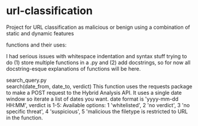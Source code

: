 # url-classification
Project for URL classification as malicious or benign using a combination of static and dynamic features

functions and their uses:

I had serious  issues with whitespace indentation and syntax stuff trying to do
(1) store multiple functions in a .py and (2) add docstrings, so for now all docstring-esque explanations
of functions will be here.

search_query.py  
search(date_from, date_to, verdict)
This function uses the requests package to make a POST request to the Hybrid Analysis API.
It uses a single date window so iterate a list of dates you want.
date format is 'yyyy-mm-dd HH:MM', verdict is 1-5: Available options: 1 'whitelisted', 2 'no verdict', 3 'no specific threat', 4 'suspicious', 5 'malicious
the filetype is restricted to URL in the function.
